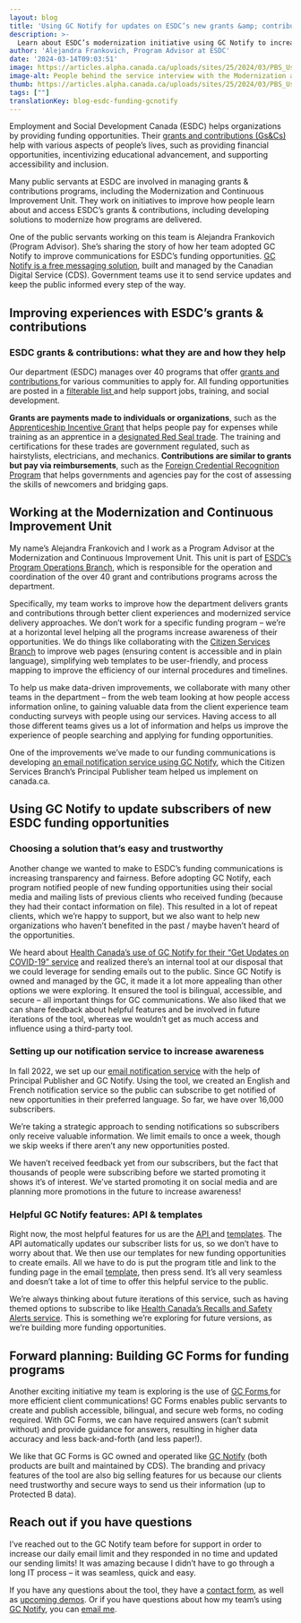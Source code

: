 ```yaml
---
layout: blog
title: 'Using GC Notify for updates on ESDC’s new grants &amp; contributions'
description: >-
  Learn about ESDC’s modernization initiative using GC Notify to increase the public’s awareness of their new grants &amp; contributions opportunities.
author: 'Alejandra Frankovich, Program Advisor at ESDC'
date: '2024-03-14T09:03:51'
image: https://articles.alpha.canada.ca/uploads/sites/25/2024/03/PBS_UsingGCNotifyUpdatesESDCGrantsContributions_Blog_EN.jpg
image-alt: People behind the service interview with the Modernization and Continuous Improvement Unit, part of the Program Operations Branch at ESDC.
thumb: https://articles.alpha.canada.ca/uploads/sites/25/2024/03/PBS_UsingGCNotifyUpdatesESDCGrantsContributions_Blog_EN.jpg
tags: [""]
translationKey: blog-esdc-funding-gcnotify
---
```


<p>Employment and Social Development Canada (ESDC) helps organizations by providing funding opportunities. Their <a href="https://www.canada.ca/en/employment-social-development/services/funding.html" target="_blank" rel="noreferrer noopener">grants and contributions (Gs&amp;Cs)</a> help with various aspects of people’s lives, such as providing financial opportunities, incentivizing educational advancement, and supporting accessibility and inclusion.</p>



<p>Many public servants at ESDC are involved in managing grants &amp; contributions programs, including the Modernization and Continuous Improvement Unit. They work on initiatives to improve how people learn about and access ESDC’s grants &amp; contributions, including developing solutions to modernize how programs are delivered.</p>



<p>One of the public servants working on this team is Alejandra Frankovich (Program Advisor). She’s sharing the story of how her team adopted GC Notify to improve communications for ESDC’s funding opportunities. <a href="https://notification.canada.ca/?utm_source=EN_blog_Notify_grants_contributions&amp;utm_id=Notify_home+" data-type="link" data-id="https://notification.canada.ca/?utm_source=EN_blog_Notify_grants_contributions&amp;utm_id=Notify_home+" target="_blank" rel="noreferrer noopener">GC Notify is a free messaging solution</a>, built and managed by the Canadian Digital Service (CDS). Government teams use it to send service updates and keep the public informed every step of the way.</p>



<h2 class="wp-block-heading" id="h-improving-experiences-with-esdc-s-grants-amp-contributions"><strong>Improving experiences with ESDC’s grants &amp; contributions</strong></h2>



<h3 class="wp-block-heading" id="h-esdc-grants-amp-contributions-what-they-are-and-how-they-help"><strong>ESDC grants &amp; contributions: what they are and how they help</strong></h3>



<p>Our department (ESDC) manages over 40 programs that offer <a href="https://www.canada.ca/en/employment-social-development/services/funding.html" target="_blank" rel="noreferrer noopener">grants and contributions </a>for various communities to apply for. All funding opportunities are posted in a <a href="https://www.canada.ca/en/employment-social-development/services/funding/programs.html" target="_blank" rel="noreferrer noopener">filterable list </a>and help support jobs, training, and social development.</p>



<p><strong>Grants are payments made to individuals or organizations</strong>, such as the <a href="https://www.canada.ca/en/employment-social-development/services/funding/apprenticeship-incentive-overview.html" target="_blank" rel="noreferrer noopener">Apprenticeship Incentive Grant</a> that helps people pay for expenses while training as an apprentice in a <a href="https://www.red-seal.ca/eng/trades/tr.1d.2s_l.3st.shtml" target="_blank" rel="noreferrer noopener">designated Red Seal trade</a>. The training and certifications for these trades are government regulated, such as hairstylists, electricians, and mechanics. <strong>Contributions are similar to grants but pay via reimbursements</strong>, such as the <a href="https://www.canada.ca/en/employment-social-development/services/funding/foreign-credential-recognition.html" target="_blank" rel="noreferrer noopener">Foreign Credential Recognition Program</a> that helps governments and agencies pay for the cost of assessing the skills of newcomers and bridging gaps.</p>



<h2 class="wp-block-heading" id="h-working-at-the-modernization-and-continuous-improvement-unit"><strong>Working at the Modernization and Continuous Improvement Unit</strong></h2>



<p>My name’s Alejandra Frankovich and I work as a Program Advisor at the Modernization and Continuous Improvement Unit. This unit is part of <a href="https://www.canada.ca/en/employment-social-development/programs.html" target="_blank" rel="noreferrer noopener">ESDC’s Program Operations Branch</a>, which is responsible for the operation and coordination of the over 40 grant and contributions programs across the department.</p>



<p>Specifically, my team works to improve how the department delivers grants and contributions through better client experiences and modernized service delivery approaches. We don’t work for a specific funding program – we’re at a horizontal level helping all the programs increase awareness of their opportunities. We do things like collaborating with the <a href="https://www.canada.ca/en/employment-social-development/corporate/reports/briefing-binder-2019/book-1/department-101.html#h2.03-h3.01:~:text=Service%20Canada%20Branches-,Citizen%20Service%20Branch,-The%20Citizen%20Service" target="_blank" rel="noreferrer noopener">Citizen Services Branch</a> to improve web pages (ensuring content is accessible and in plain language), simplifying web templates to be user-friendly, and process mapping to improve the efficiency of our internal procedures and timelines.</p>



<p>To help us make data-driven improvements, we collaborate with many other teams in the department – from the web team looking at how people access information online, to gaining valuable data from the client experience team conducting surveys with people using our services. Having access to all those different teams gives us a lot of information and helps us improve the experience of people searching and applying for funding opportunities.</p>



<p>One of the improvements we’ve made to our funding communications is developing <a href="https://www.canada.ca/en/employment-social-development/services/funding/notified-opportunities.html">an email notification service using GC Notify</a>, which the Citizen Services Branch’s Principal Publisher team helped us implement on canada.ca.</p>



<h2 class="wp-block-heading" id="h-using-gc-notify-to-update-subscribers-of-new-esdc-funding-opportunities"><strong>Using GC Notify to update subscribers of new ESDC funding opportunities</strong></h2>



<h3 class="wp-block-heading" id="h-choosing-a-solution-that-s-easy-and-trustworthy"><strong>Choosing a solution that’s easy and trustworthy</strong></h3>



<p>Another change we wanted to make to ESDC’s funding communications is increasing transparency and fairness. Before adopting GC Notify, each program notified people of new funding opportunities using their social media and mailing lists of previous clients who received funding (because they had their contact information on file). This resulted in a lot of repeat clients, which we’re happy to support, but we also want to help new organizations who haven’t benefited in the past / maybe haven’t heard of the opportunities.</p>



<p>We heard about <a href="https://digital.canada.ca/2023/03/23/three-years-of-data-driven-comms-for-get-updates-on-covid-19/?utm_source=blog_esdc_funding_gcnotify_en&amp;utm_medium=blog_esdc_funding_gcnotify_en&amp;utm_id=blog_health_canada_gcnotify_en" target="_blank" rel="noreferrer noopener">Health Canada’s use of GC Notify for their “Get Updates on COVID-19” service</a> and realized there’s an internal tool at our disposal that we could leverage for sending emails out to the public. Since GC Notify is owned and managed by the GC, it made it a lot more appealing than other options we were exploring. It ensured the tool is bilingual, accessible, and secure – all important things for GC communications. We also liked that we can share feedback about helpful features and be involved in future iterations of the tool, whereas we wouldn’t get as much access and influence using a third-party tool.</p>



<h3 class="wp-block-heading" id="h-setting-up-our-notification-service-to-increase-awareness"><strong>Setting up our notification service to increase awareness</strong></h3>



<p>In fall 2022, we set up our <a href="https://www.canada.ca/en/employment-social-development/services/funding/notified-opportunities.html" target="_blank" rel="noreferrer noopener">email notification service</a> with the help of Principal Publisher and GC Notify. Using the tool, we created an English and French notification service so the public can subscribe to get notified of new opportunities in their preferred language. So far, we have over 16,000 subscribers.</p>



<p>We’re taking a strategic approach to sending notifications so subscribers only receive valuable information. We limit emails to once a week, though we skip weeks if there aren’t any new opportunities posted.</p>



<p>We haven’t received feedback yet from our subscribers, but the fact that thousands of people were subscribing before we started promoting it shows it’s of interest. We’ve started promoting it on social media and are planning more promotions in the future to increase awareness!</p>



<h3 class="wp-block-heading" id="h-helpful-gc-notify-features-api-amp-templates"><strong>Helpful GC Notify features: API &amp; templates</strong></h3>



<p>Right now, the most helpful features for us are the <a href="https://documentation.notification.canada.ca/en/?utm_source=EN_blog_Notify_grants_contributions&amp;utm_id=Notify_API+" data-type="link" data-id="https://documentation.notification.canada.ca/en/?utm_source=EN_blog_Notify_grants_contributions&amp;utm_id=Notify_API+" target="_blank" rel="noreferrer noopener">API </a>and <a href="https://notification.canada.ca/formatting-emails" target="_blank" rel="noreferrer noopener">templates</a>. The API automatically updates our subscriber lists for us, so we don’t have to worry about that. We then use our templates for new funding opportunities to create emails. All we have to do is put the program title and link to the funding page in the email <a href="https://notification.canada.ca/formatting-emails?utm_source=EN_blog_Notify_grants_contributions&amp;utm_id=Notify_templates" data-type="link" data-id="https://notification.canada.ca/formatting-emails?utm_source=EN_blog_Notify_grants_contributions&amp;utm_id=Notify_templates" target="_blank" rel="noreferrer noopener">template</a>, then press send. It’s all very seamless and doesn’t take a lot of time to offer this helpful service to the public.</p>



<p>We’re always thinking about future iterations of this service, such as having themed options to subscribe to like <a href="https://digital.canada.ca/2022/07/05/empower-to-protect-recalls-safety-alerts-in-canada/?utm_source=blog_esdc_funding_gcnotify_en&amp;utm_medium=blog_esdc_funding_gcnotify_en&amp;utm_id=blog_health_recalls_gcnotify_en" target="_blank" rel="noreferrer noopener">Health Canada’s Recalls and Safety Alerts service</a>. This is something we’re exploring for future versions, as we’re building more funding opportunities.</p>



<h2 class="wp-block-heading" id="h-forward-planning-building-gc-forms-for-funding-programs"><strong>Forward planning: Building GC Forms for funding programs</strong></h2>



<p>Another exciting initiative my team is exploring is the use of <a href="https://articles.alpha.canada.ca/forms-formulaires/?utm_source=EN_blog-esdc-funding-gcnotify+&amp;utm_medium=Blog+post&amp;utm_campaign=forms_blogs" target="_blank" rel="noreferrer noopener">GC Forms </a>for more efficient client communications! GC Forms enables public servants to create and publish accessible, bilingual, and secure web forms, no coding required. With GC Forms, we can have required answers (can’t submit without) and provide guidance for answers, resulting in higher data accuracy and less back-and-forth (and less paper!).</p>



<p>We like that GC Forms is GC owned and operated like <a href="https://notification.canada.ca/?utm_source=EN_blog-esdc-funding-gcnotify&amp;utm_medium=Blog+post&amp;utm_campaign=CDS_Blogs" target="_blank" rel="noreferrer noopener">GC Notify</a> (both products are built and maintained by CDS). The branding and privacy features of the tool are also big selling features for us because our clients need trustworthy and secure ways to send us their information (up to Protected B data).</p>



<h2 class="wp-block-heading" id="h-reach-out-if-you-have-questions"><strong>Reach out if you have questions</strong></h2>



<p>I’ve reached out to the GC Notify team before for support in order to increase our daily email limit and they responded in no time and updated our sending limits! It was amazing because I didn’t have to go through a long IT process – it was seamless, quick and easy.</p>



<p>If you have any questions about the tool, they have a <a href="https://notification.canada.ca/contact?utm_source=EN_blog-esdc-funding-gcnotify&amp;utm_medium=Blog+post&amp;utm_campaign=CDS_Blogs" target="_blank" rel="noreferrer noopener">contact form</a>, as well as <a href="https://notification.canada.ca/register-for-a-demo?utm_source=EN_blog_Notify-grants-contributions&amp;utm_medium=Blog+post&amp;utm_campaign=CDS_Blogs&amp;utm_id=Notify_demo" data-type="link" data-id="https://notification.canada.ca/register-for-a-demo?utm_source=EN_blog_Notify-grants-contributions&amp;utm_medium=Blog+post&amp;utm_campaign=CDS_Blogs&amp;utm_id=Notify_demo" target="_blank" rel="noreferrer noopener">upcoming demos</a>. Or if you have questions about how my team’s using <a href="https://notification.canada.ca/?utm_source=EN_blog_Notify_grants_contributions&amp;utm_id=Notify_home+" data-type="link" data-id="https://notification.canada.ca/?utm_source=EN_blog_Notify_grants_contributions&amp;utm_id=Notify_home+">GC Notify</a>, you can <a href="mailto:alejandra.p.frankovich@hrsdc-rhdcc.gc.ca" target="_blank" rel="noreferrer noopener">email me</a>.</p>



<p></p>

